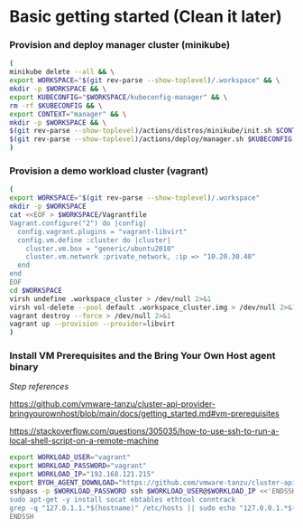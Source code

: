 # Basic getting started (Clean it later)


### Provision and deploy manager cluster (minikube)
```bash
(
minikube delete --all && \
export WORKSPACE="$(git rev-parse --show-toplevel)/.workspace" && \
mkdir -p $WORKSPACE && \
export KUBECONFIG="$WORKSPACE/kubeconfig-manager" && \
rm -rf $KUBECONFIG && \
export CONTEXT="manager" && \
mkdir -p $WORKSPACE && \
$(git rev-parse --show-toplevel)/actions/distros/minikube/init.sh $CONTEXT $WORKSPACE/kubeconfig-manager && \
$(git rev-parse --show-toplevel)/actions/deploy/manager.sh $KUBECONFIG $CONTEXT
)
```

### Provision a demo workload cluster (vagrant)
```bash
(
export WORKSPACE="$(git rev-parse --show-toplevel)/.workspace"
mkdir -p $WORKSPACE
cat <<EOF > $WORKSPACE/Vagrantfile
Vagrant.configure("2") do |config|
  config.vagrant.plugins = "vagrant-libvirt"
  config.vm.define :cluster do |cluster|
    cluster.vm.box = "generic/ubuntu2010"
    cluster.vm.network :private_network, :ip => "10.20.30.40"
  end
end
EOF
cd $WORKSPACE
virsh undefine .workspace_cluster > /dev/null 2>&1
virsh vol-delete --pool default .workspace_cluster.img > /dev/null 2>&1
vagrant destroy --force > /dev/null 2>&1
vagrant up --provision --provider=libvirt
)
```

### Install VM Prerequisites and the Bring Your Own Host agent binary

*Step references*

https://github.com/vmware-tanzu/cluster-api-provider-bringyourownhost/blob/main/docs/getting_started.md#vm-prerequisites

https://stackoverflow.com/questions/305035/how-to-use-ssh-to-run-a-local-shell-script-on-a-remote-machine


```bash
export WORKLOAD_USER="vagrant"
export WORKLOAD_PASSWORD="vagrant"
export WORKLOAD_IP="192.168.121.215"
export BYOH_AGENT_DOWNLOAD="https://github.com/vmware-tanzu/cluster-api-provider-bringyourownhost/releases/download/v0.4.0/byoh-hostagent-linux-amd64"
sshpass -p $WORKLOAD_PASSWORD ssh $WORKLOAD_USER@$WORKLOAD_IP <<'ENDSSH'
sudo apt-get -y install socat ebtables ethtool conntrack
grep -q "127.0.1.1.*$(hostname)" /etc/hosts || sudo echo "127.0.0.1.*$(hostname)" >> /etc/hosts
ENDSSH
```

